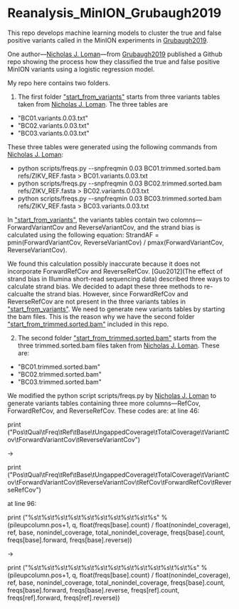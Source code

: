 # Reanalysis_MinION_Grubaugh2019
This repo develops machine learning models to cluster the true and false positive variants called in the MinION experiments in [Grubaugh2019](https://genomebiology.biomedcentral.com/articles/10.1186/s13059-018-1618-7). 

One author—[Nicholas J. Loman](https://github.com/nickloman/zika-isnv)—from [Grubaugh2019](https://genomebiology.biomedcentral.com/articles/10.1186/s13059-018-1618-7) published a Github repo showing the process how they classified the true and false positive MinION variants using a logistic regression model. 

My repo here contains two folders. 
1. The first folder ["start_from_variants"]() starts from three variants tables taken from [Nicholas J. Loman](https://github.com/nickloman/zika-isnv). The three tables are 
- "BC01.variants.0.03.txt" 
- "BC02.variants.0.03.txt"
- "BC03.variants.0.03.txt"

These three tables were generated using the following commands from [Nicholas J. Loman](https://github.com/nickloman/zika-isnv):
- python scripts/freqs.py --snpfreqmin 0.03 BC01.trimmed.sorted.bam refs/ZIKV_REF.fasta > BC01.variants.0.03.txt
- python scripts/freqs.py --snpfreqmin 0.03 BC02.trimmed.sorted.bam refs/ZIKV_REF.fasta > BC02.variants.0.03.txt
- python scripts/freqs.py --snpfreqmin 0.03 BC03.trimmed.sorted.bam refs/ZIKV_REF.fasta > BC03.variants.0.03.txt

In ["start_from_variants"](), the variants tables contain two colomns—ForwardVariantCov and ReverseVariantCov, and the strand bias is calculated using the following equation:
StrandAF = pmin(ForwardVariantCov, ReverseVariantCov) / pmax(ForwardVariantCov, ReverseVariantCov). 

We found this calculation possibly inaccurate because it does not incorporate ForwardRefCov and ReverseRefCov. [Guo2012](The effect of strand bias in Illumina short-read sequencing data) described three ways to calculate strand bias. We decided to adapt these three methods to re-calcualte the strand bias. However, since ForwardRefCov and ReverseRefCov are not present in the three variants tables in ["start_from_variants"](). We need to generate new variants tables by starting the bam files. This is the reason why we have the second folder ["start_from_trimmed.sorted.bam"]() included in this repo. 

2. The second folder ["start_from_trimmed.sorted.bam"]() starts from the three trimmed.sorted.bam files taken from [Nicholas J. Loman](https://github.com/nickloman/zika-isnv). These are: 
- "BC01.trimmed.sorted.bam"
- "BC02.trimmed.sorted.bam"
- "BC03.trimmed.sorted.bam"

We modified the python script scripts/freqs.py by [Nicholas J. Loman](https://github.com/nickloman/zika-isnv) to generate variants tables containing three more columns—RefCov, ForwardRefCov, and ReverseRefCov. These codes are: 
at line 46: 

print ("Pos\tQual\tFreq\tRef\tBase\tUngappedCoverage\tTotalCoverage\tVariantCov\tForwardVariantCov\tReverseVariantCov") 

-> 

print ("Pos\tQual\tFreq\tRef\tBase\tUngappedCoverage\tTotalCoverage\tVariantCov\tForwardVariantCov\tReverseVariantCov\tRefCov\tForwardRefCov\tReverseRefCov")

at line 96: 

print ("%s\t%s\t%s\t%s\t%s\t%s\t%s\t%s\t%s\t%s" % (pileupcolumn.pos+1, q, float(freqs[base].count) / float(nonindel_coverage), ref, base, nonindel_coverage, total_nonindel_coverage, freqs[base].count, freqs[base].forward, freqs[base].reverse))

-> 

print ("%s\t%s\t%s\t%s\t%s\t%s\t%s\t%s\t%s\t%s\t%s\t%s\t%s" % (pileupcolumn.pos+1, q, float(freqs[base].count) / float(nonindel_coverage), ref, base, nonindel_coverage, total_nonindel_coverage, freqs[base].count, freqs[base].forward, freqs[base].reverse, freqs[ref].count, freqs[ref].forward, freqs[ref].reverse))





